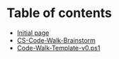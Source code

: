 # Table of contents

* [Initial page](README.md)
* [CS-Code-Walk-Brainstorm](untitled.md)
* [Code-Walk-Template-v0.ps1](untitled-1.md)

